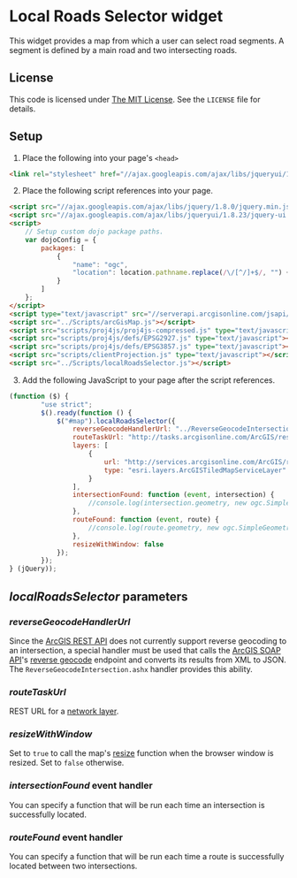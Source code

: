 ﻿Local Roads Selector widget
===========================

This widget provides a map from which a user can select road segments.  A segment is defined by a main road and two intersecting roads.

## License ##
This code is licensed under [The MIT License](http://opensource.org/licenses/MIT).  See the `LICENSE` file for details.

## Setup ##
1. Place the following into your page's `<head>`
```html
<link rel="stylesheet" href="//ajax.googleapis.com/ajax/libs/jqueryui/1.8.23/themes/base/jquery-ui.css" />
```

2. Place the following script references into your page.
```html
<script src="//ajax.googleapis.com/ajax/libs/jquery/1.8.0/jquery.min.js"></script>
<script src="//ajax.googleapis.com/ajax/libs/jqueryui/1.8.23/jquery-ui.min.js"></script>
<script>
	// Setup custom dojo package paths.
	var dojoConfig = {
		packages: [
			{
				"name": "ogc",
				"location": location.pathname.replace(/\/[^/]+$/, "") + "/scripts/ogc"
			}
		]
	};
</script>
<script type="text/javascript" src="//serverapi.arcgisonline.com/jsapi/arcgis/?v=3.1compact"></script>
<script src="../Scripts/arcGisMap.js"></script>
<script src="scripts/proj4js/proj4js-compressed.js" type="text/javascript"></script>
<script src="scripts/proj4js/defs/EPSG2927.js" type="text/javascript"></script>
<script src="scripts/proj4js/defs/EPSG3857.js" type="text/javascript"></script>
<script src="scripts/clientProjection.js" type="text/javascript"></script>
<script src="../Scripts/localRoadsSelector.js"></script>
```

3. Add the following JavaScript to your page after the script references.
```javascript
(function ($) {
		"use strict";
		$().ready(function () {
			$("#map").localRoadsSelector({
				reverseGeocodeHandlerUrl: "../ReverseGeocodeIntersection.ashx",
				routeTaskUrl: "http://tasks.arcgisonline.com/ArcGIS/rest/services/NetworkAnalysis/ESRI_Route_NA/NAServer/Route",
				layers: [
					{
						url: "http://services.arcgisonline.com/ArcGIS/rest/services/World_Street_Map/MapServer/",
						type: "esri.layers.ArcGISTiledMapServiceLayer"
					}
				],
				intersectionFound: function (event, intersection) {
					//console.log(intersection.geometry, new ogc.SimpleGeometry(intersection.geometry).toEsriGeometry());
				},
				routeFound: function (event, route) {
					//console.log(route.geometry, new ogc.SimpleGeometry(route.geometry).toEsriGeometry());
				},
				resizeWithWindow: false
			});
		});
} (jQuery));
```

## *localRoadsSelector* parameters ##

### *reverseGeocodeHandlerUrl* ###
Since the [ArcGIS REST API](http://resources.arcgis.com/en/help/rest/apiref/) does not currently support reverse geocoding to an intersection, a special handler must be used that calls the [ArcGIS SOAP API](http://resources.arcgis.com/en/help/soap/10.1/)'s [reverse geocode](http://resources.arcgis.com/en/help/soap/10.1/#/ReverseGeocode/01vp000000n6000000/) endpoint and converts its results from XML to JSON.  The `ReverseGeocodeIntersection.ashx` handler provides this ability.

### *routeTaskUrl* ###
REST URL for a [network layer](http://resources.arcgis.com/en/help/rest/apiref/index.html?nalayer.html).

### *resizeWithWindow* ###
Set to `true` to call the map's [resize](http://help.arcgis.com/en/webapi/javascript/arcgis/help/jsapi_start.htm#jsapi/map.htm#resize) function when the browser window is resized.  Set to `false` otherwise.

### *intersectionFound* event handler ###
You can specify a function that will be run each time an intersection is successfully located.

### *routeFound* event handler ###
You can specify a function that will be run each time a route is successfully located between two intersections.
